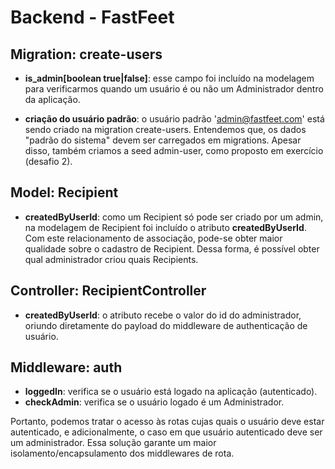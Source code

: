 # Backend - FastFeet

## Migration: create-users

* **is_admin[boolean true|false]**: esse campo foi incluído na modelagem para verificarmos quando um usuário é ou não um Administrador dentro da aplicação.

* **criação do usuário padrão**: o usuário padrão 'admin@fastfeet.com' está sendo criado na migration create-users. Entendemos que, os dados "padrão do sistema" devem ser carregados em migrations. Apesar disso, também criamos a seed admin-user, como proposto em exercício (desafio 2).

## Model: Recipient

* **createdByUserId**: como um Recipient só pode ser criado por um admin, na modelagem de Recipient foi incluído o atributo **createdByUserId**. Com este relacionamento de associação, pode-se obter maior qualidade sobre o cadastro de Recipient. Dessa forma, é possível obter qual administrador criou quais Recipients.

## Controller: RecipientController

* **createdByUserId**: o atributo recebe o valor do id do administrador, oriundo diretamente do payload do middleware de authenticação de usuário.

## Middleware: auth

* **loggedIn**: verifica se o usuário está logado na aplicação (autenticado).
* **checkAdmin**: verifica se o usuário logado é um Administrador.

Portanto, podemos tratar o acesso às rotas cujas quais o usuário deve estar autenticado, e adicionalmente, o caso em que usuário autenticado deve ser um administrador. Essa solução garante um maior isolamento/encapsulamento dos middlewares de rota.

